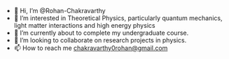 - 👋 Hi, I’m @Rohan-Chakravarthy
- 👀 I’m interested in Theoretical Physics, particularly quantum mechanics, light matter interactions and high energy physics
- 🌱 I’m currently about to complete my undergraduate course.
- 💞️ I’m looking to collaborate on research projects in physics.
- 📫 How to reach me chakravarthy0rohan@gmail.com

<!---
Rohan-Chakravarthy/Rohan-Chakravarthy is a ✨ special ✨ repository because its `README.md` (this file) appears on your GitHub profile.
You can click the Preview link to take a look at your changes.
--->
